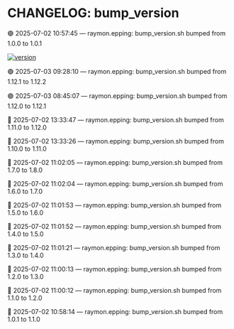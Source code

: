 # CHANGELOG: bump_version

🟣 2025-07-02 10:57:45 — raymon.epping: bump_version.sh bumped from 1.0.0 to 1.0.1

[![version](https://img.shields.io/badge/version-1.12.2-red)](https://github.com/raymonepping)

🟣 2025-07-03 09:28:10 — raymon.epping: bump_version.sh bumped from 1.12.1 to 1.12.2

🟣 2025-07-03 08:45:07 — raymon.epping: bump_version.sh bumped from 1.12.0 to 1.12.1

🔵 2025-07-02 13:33:47 — raymon.epping: bump_version.sh bumped from 1.11.0 to 1.12.0

🔵 2025-07-02 13:33:26 — raymon.epping: bump_version.sh bumped from 1.10.0 to 1.11.0

🔵 2025-07-02 11:02:05 — raymon.epping: bump_version.sh bumped from 1.7.0 to 1.8.0

🔵 2025-07-02 11:02:04 — raymon.epping: bump_version.sh bumped from 1.6.0 to 1.7.0

🔵 2025-07-02 11:01:53 — raymon.epping: bump_version.sh bumped from 1.5.0 to 1.6.0

🔵 2025-07-02 11:01:52 — raymon.epping: bump_version.sh bumped from 1.4.0 to 1.5.0

🔵 2025-07-02 11:01:21 — raymon.epping: bump_version.sh bumped from 1.3.0 to 1.4.0

🔵 2025-07-02 11:00:13 — raymon.epping: bump_version.sh bumped from 1.2.0 to 1.3.0

🔵 2025-07-02 11:00:12 — raymon.epping: bump_version.sh bumped from 1.1.0 to 1.2.0

🔵 2025-07-02 10:58:14 — raymon.epping: bump_version.sh bumped from 1.0.1 to 1.1.0
